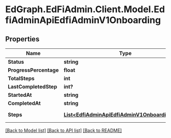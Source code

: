 # EdGraph.EdFiAdmin.Client.Model.EdfiAdminApiEdfiAdminV1Onboarding

## Properties

Name | Type | Description | Notes
------------ | ------------- | ------------- | -------------
**Status** | **string** |  | [optional] 
**ProgressPercentage** | **float** |  | [optional] 
**TotalSteps** | **int** |  | [optional] 
**LastCompletedStep** | **int?** |  | [optional] 
**StartedAt** | **string** |  | [optional] 
**CompletedAt** | **string** |  | [optional] 
**Steps** | [**List&lt;EdfiAdminApiEdfiAdminV1OnboardingStep&gt;**](EdfiAdminApiEdfiAdminV1OnboardingStep.md) |  | [optional] [readonly] 

[[Back to Model list]](../README.md#documentation-for-models) [[Back to API list]](../README.md#documentation-for-api-endpoints) [[Back to README]](../README.md)

